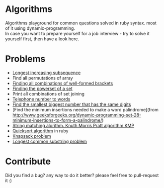 Algorithms
==========

Algorithms playground for common questions solved in ruby syntax. most of it using dynamic-programming.  
In case you want to prepare yourself for a job interview - try to solve it yourself first, then have a look here.

# Problems

- [Longest increasing subsequence](http://en.wikipedia.org/wiki/Longest_increasing_subsequence)  
- Find all permutations of array  
- [Finding all combinations of well-formed brackets](http://stackoverflow.com/questions/727707/finding-all-combinations-of-well-formed-brackets)  
- [Finding the powerset of a set](http://en.wikipedia.org/wiki/Power_set)
- Print all combinations of set joining
- [Telephone number to words](http://www.mobilefish.com/services/phonenumber_words/phonenumber_words.php)
- [Find the smallest biggest number that has the same digits](http://stackoverflow.com/questions/9368205/given-a-number-find-the-next-higher-number-which-has-the-exact-same-set-of-digi)  
- [Find the minimum insertions needed to make a word palindrome](from http://www.geeksforgeeks.org/dynamic-programming-set-28-minimum-insertions-to-form-a-palindrome/)
- [String matching alorithm. Knuth Morris Pratt algorithm KMP](http://en.wikipedia.org/wiki/Knuth%E2%80%93Morris%E2%80%93Pratt_algorithm)
- [Quicksort algorithm](http://en.wikipedia.org/wiki/Quicksort) in ruby
- [Knapsack problem](http://en.wikipedia.org/wiki/Knapsack_problem)
- [Longest common substring problem](https://en.wikipedia.org/wiki/Longest_common_substring_problem)

# Contribute 
Did you find a bug? any way to do it better? please feel free to pull-request it :)
